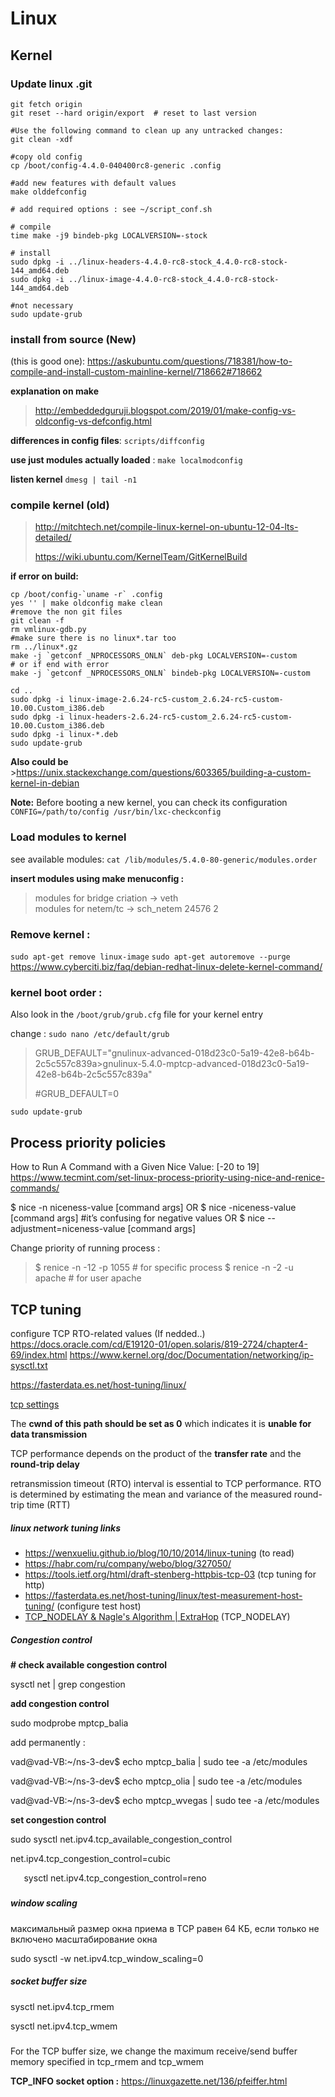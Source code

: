 # Linux

## Kernel  

### Update linux .git 

```
git fetch origin   
git reset --hard origin/export  # reset to last version

#Use the following command to clean up any untracked changes:
git clean -xdf

#copy old config 
cp /boot/config-4.4.0-040400rc8-generic .config

#add new features with default values  
make olddefconfig 

# add required options : see ~/script_conf.sh

# compile 
time make -j9 bindeb-pkg LOCALVERSION=-stock 

# install 
sudo dpkg -i ../linux-headers-4.4.0-rc8-stock_4.4.0-rc8-stock-144_amd64.deb
sudo dpkg -i ../linux-image-4.4.0-rc8-stock_4.4.0-rc8-stock-144_amd64.deb

#not necessary 
sudo update-grub
```

### install from source (New) 
  (this is good one): https://askubuntu.com/questions/718381/how-to-compile-and-install-custom-mainline-kernel/718662#718662 
  
  **explanation on make** 
  > http://embeddedguruji.blogspot.com/2019/01/make-config-vs-oldconfig-vs-defconfig.html 
  
  **differences in config files**:  ``` scripts/diffconfig ```  

**use just modules actually loaded** : `make localmodconfig`  

 **listen kernel** 
  ```dmesg | tail -n1```

### compile kernel (old)

> 	http://mitchtech.net/compile-linux-kernel-on-ubuntu-12-04-lts-detailed/
> 	
> 	https://wiki.ubuntu.com/KernelTeam/GitKernelBuild

**if error on build:** 
```
cp /boot/config-`uname -r` .config 
yes '' | make oldconfig make clean 
#remove the non git files 
git clean -f 
rm vmlinux-gdb.py 
#make sure there is no linux*.tar too 
rm ../linux*.gz 
make -j `getconf _NPROCESSORS_ONLN` deb-pkg LOCALVERSION=-custom 
# or if end with error 
make -j `getconf _NPROCESSORS_ONLN` bindeb-pkg LOCALVERSION=-custom 

cd ..
sudo dpkg -i linux-image-2.6.24-rc5-custom_2.6.24-rc5-custom-10.00.Custom_i386.deb
sudo dpkg -i linux-headers-2.6.24-rc5-custom_2.6.24-rc5-custom-10.00.Custom_i386.deb
sudo dpkg -i linux-*.deb 
sudo update-grub
```

**Also could be** >https://unix.stackexchange.com/questions/603365/building-a-custom-kernel-in-debian


**Note:** Before booting a new kernel, you can check its configuration
`CONFIG=/path/to/config /usr/bin/lxc-checkconfig`

### Load modules to kernel 
see available modules: `cat /lib/modules/5.4.0-80-generic/modules.order `

**insert modules using make menuconfig :** 
> modules for bridge criation → veth                   
> modules for netem/tc  → sch_netem              24576  2

### Remove kernel : 
`sudo apt-get remove linux-image`
`sudo apt-get autoremove --purge`
https://www.cyberciti.biz/faq/debian-redhat-linux-delete-kernel-command/ 

### kernel boot order : 
Also look in the `/boot/grub/grub.cfg` file for your kernel entry 

change : `sudo nano /etc/default/grub`

> 	GRUB_DEFAULT="gnulinux-advanced-018d23c0-5a19-42e8-b64b-2c5c557c839a>gnulinux-5.4.0-mptcp-advanced-018d23c0-5a19-42e8-b64b-2c5c557c839a"
> 	
> #GRUB_DEFAULT=0

`sudo update-grub`

## Process priority policies 
How to Run A Command with a Given Nice Value: [-20 to 19]
https://www.tecmint.com/set-linux-process-priority-using-nice-and-renice-commands/

$ nice -n niceness-value [command args] 
OR
$ nice -niceness-value [command args] 	#it’s confusing for negative values
OR
$ nice --adjustment=niceness-value [command args]

Change priority of running process : 
> $ renice -n  -12  -p 1055		# for specific process 
> $ renice -n -2  -u apache   		# for user apache

## **TCP tuning**

configure TCP RTO-related values (If nedded..) https://docs.oracle.com/cd/E19120-01/open.solaris/819-2724/chapter4-69/index.html 
https://www.kernel.org/doc/Documentation/networking/ip-sysctl.txt 

<https://fasterdata.es.net/host-tuning/linux/>

[tcp settings ](https://www.ibm.com/docs/en/linux-on-systems?topic=tuning-tcpip-ipv4-settings)

The **cwnd of this path should be set as 0** which indicates it is **unable for data transmission**

TCP performance depends on the product of the **transfer rate** and the **round-trip delay**

retransmission timeout (RTO) interval is essential to TCP performance. RTO is determined by estimating the mean and variance of the measured round-trip time (RTT)
##### ***linux network tuning links***

- <https://wenxueliu.github.io/blog/10/10/2014/linux-tuning>			(to read)
- <https://habr.com/ru/company/webo/blog/327050/>
- <https://tools.ietf.org/html/draft-stenberg-httpbis-tcp-03>				(tcp tuning for http)
- <https://fasterdata.es.net/host-tuning/linux/test-measurement-host-tuning/> 	(configure  test host)
- [TCP_NODELAY & Nagle's Algorithm | ExtraHop](https://www.extrahop.com/company/blog/2016/tcp-nodelay-nagle-quickack-best-practices/)  				(TCP\_NODELAY)

##### ***Congestion control***

**# check available congestion control**

sysctl net | grep congestion

**add congestion control**

sudo modprobe mptcp\_balia

add permanently :

vad@vad-VB:~/ns-3-dev$ echo mptcp\_balia | sudo tee -a /etc/modules

vad@vad-VB:~/ns-3-dev$ echo mptcp\_olia | sudo tee -a /etc/modules

vad@vad-VB:~/ns-3-dev$ echo mptcp\_wvegas | sudo tee -a /etc/modules

**set congestion control**

sudo sysctl net.ipv4.tcp\_available\_congestion\_control

net.ipv4.tcp\_congestion\_control=cubic

`	`sysctl net.ipv4.tcp\_congestion\_control=reno
#####
##### ***window scaling***
максимальный размер окна приема в TCP равен 64 КБ, если только не включено масштабирование окна

sudo sysctl -w net.ipv4.tcp\_window\_scaling=0

##### ***socket buffer size***
sysctl net.ipv4.tcp\_rmem

sysctl net.ipv4.tcp\_wmem
#####
For the TCP buffer size, we change the maximum receive/send buffer memory specified in tcp\_rmem and tcp\_wmem

**TCP_INFO socket option :** 
	https://linuxgazette.net/136/pfeiffer.html 

